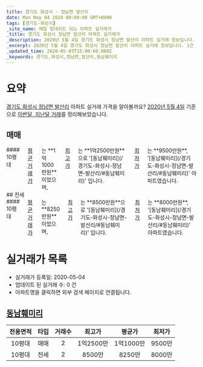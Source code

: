 ```yaml
---
title: 경기도 화성시 - 정남면 발산리
date: Mon May 04 2020 00:00:00 GMT+0900
tags: [경기도-화성시]
_site_name: 매일 업데이트 되는 아파트 실거래가
_title: 경기도 화성시 정남면 발산리 아파트 실거래가
_description: 2020년 5월 4일 경기도 화성시 정남면 발산리 아파트 실거래 정보입니다. 1건 아파트 정보가 있습니다.
_excerpt: 2020년 5월 4일 경기도 화성시 정남면 발산리 아파트 실거래 정보입니다. 1건 아파트 정보가 있습니다.
_updated_time: 2020-05-03T15:00:00.000Z
_keywords: 경기도,화성시,정남면,발산리,동남훼미리
---
```





# 요약
<ins>경기도 화성시 정남면 발산리</ins> 아파트 실거래 가격을 알아볼까요? <ins>2020년 5월 4일</ins> 기준으로 <ins>이번달, 지난달 거래</ins>를 정리해보았습니다.

## 매매
<div class="container">
<div class="twelve columns" markdown="1">
#### 10평대
<ins>평균 거래가</ins>는 **1억1000만원**이었으며, <ins>최고가</ins>는 **1억2500만원**으로 '[동남훼미리](/경기도-화성시-정남면-발산리/#동남훼미리)' 입니다. <ins>최저가</ins>는 **9500만원**, '[동남훼미리](/경기도-화성시-정남면-발산리/#동남훼미리)' 아파트였습니다.
</div>
</div>
## 전세
<div class="container">
<div class="twelve columns" markdown="1">
#### 10평대
<ins>평균 거래가</ins>는 **8250만원**이었으며, <ins>최고가</ins>는 **8500만원**으로 '[동남훼미리](/경기도-화성시-정남면-발산리/#동남훼미리)' 입니다. <ins>최저가</ins>는 **8000만원**, '[동남훼미리](/경기도-화성시-정남면-발산리/#동남훼미리)' 아파트였습니다.
</div>
</div>



# 실거래가 목록
- 실거래가 등록일: 2020-05-04
- 업데이트 된 실거래 수: 0 건
- 아파트명을 클릭하면 외부 검색 페이지로 연결됩니다.

## [동남훼미리](#동남훼미리)

|전용면적|타입|거래수|최고가|평균가|최저가|
|:---:|:---:|:---:|:---:|:---:|:---:|
|10평대|<span class="deal-type-1">매매</span>|2|1억2500만|1억1000만|9500만|
|10평대|<span class="deal-type-2">전세</span>|2|8500만|8250만|8000만|

<br/>



